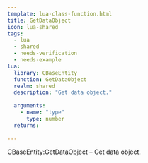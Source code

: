 ```yaml
---
template: lua-class-function.html
title: GetDataObject
icon: lua-shared
tags:
  - lua
  - shared
  - needs-verification
  - needs-example
lua:
  library: CBaseEntity
  function: GetDataObject
  realm: shared
  description: "Get data object."
  
  arguments:
    - name: "type"
      type: number
  returns:
    
---
```


<div class="lua__search__keywords">
CBaseEntity:GetDataObject &#x2013; Get data object.
</div>
